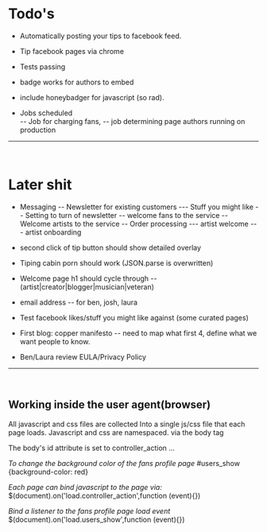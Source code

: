 # Todo's
- Automatically posting your tips to facebook feed.

- Tip facebook pages via chrome

- Tests passing

- badge works for authors to embed 

- include honeybadger for javascript (so rad).

- Jobs scheduled   
-- Job for charging fans, 
-- job determining page authors running on production

---
<br>

# Later shit 

- Messaging
-- Newsletter for existing customers
--- Stuff you might like
-- Setting to turn of newsletter
-- welcome fans to the service
-- Welcome artists to the service
-- Order processing
--- artist welcome
--- artist onboarding

- second click of tip button should show detailed overlay
- Tiping cabin porn should work (JSON.parse is overwritten)

- Welcome page h1 should cycle through
-- (artist|creator|blogger|musician|veteran)

- email address
-- for ben, josh, laura

- Test facebook likes/stuff you might like against (some curated pages)

- First blog: copper manifesto
-- need to map what first 4, define what we want people to know. 

- Ben/Laura review EULA/Privacy Policy  
  
---

<br>

## Working inside the user agent(browser)
All javascript and css files are collected Into a single js/css file that each page loads. Javascript and css are namespaced. via the body tag

The body's id attribute is set to controller_action
    <body id="users_show">...</body>

_To change the background color of the fans profile page_
    #users_show {background-color: red}

_Each page can bind javascript to the page via:_
    $(document).on('load.controller_action',function (event){})  

_Bind a listener to the fans profile page load event_
    $(document).on('load.users_show',function (event){})

